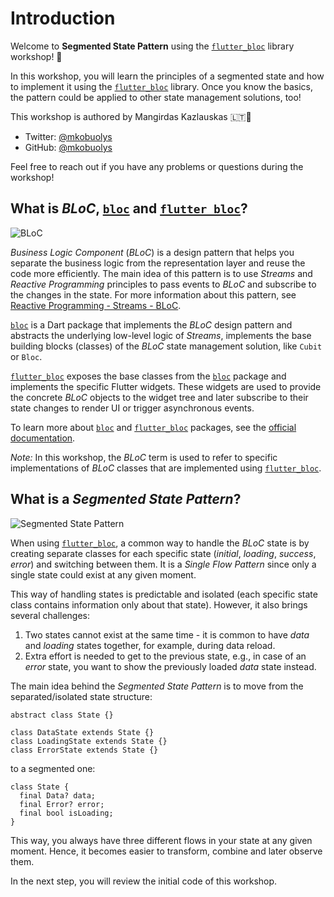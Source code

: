 # Introduction

Welcome to **Segmented State Pattern** using the [`flutter_bloc`](https://pub.dev/packages/flutter_bloc) library workshop! 👋

In this workshop, you will learn the principles of a segmented state and how to implement it using the [`flutter_bloc`](https://pub.dev/packages/flutter_bloc) library. Once you know the basics, the pattern could be applied to other state management solutions, too!

This workshop is authored by Mangirdas Kazlauskas 🇱🇹💙

- Twitter: [@mkobuolys](https://twitter.com/mkobuolys)
- GitHub: [@mkobuolys](https://github.com/mkobuolys)

Feel free to reach out if you have any problems or questions during the workshop!

## What is _BLoC_, [`bloc`](https://pub.dev/packages/bloc) and [`flutter_bloc`](https://pub.dev/packages/flutter_bloc)?

![BLoC](https://dartpad-ws-segmented-state.web.app/images/bloc.png)

_Business Logic Component_ (_BLoC_) is a design pattern that helps you separate the business logic from the representation layer and reuse the code more efficiently. The main idea of this pattern is to use _Streams_ and _Reactive Programming_ principles to pass events to _BLoC_ and subscribe to the changes in the state. For more information about this pattern, see [Reactive Programming - Streams - BLoC](https://www.didierboelens.com/2018/08/reactive-programming-streams-bloc/).

[`bloc`](https://pub.dev/packages/bloc) is a Dart package that implements the _BLoC_ design pattern and abstracts the underlying low-level logic of _Streams_, implements the base building blocks (classes) of the _BLoC_ state management solution, like `Cubit` or `Bloc`.

[`flutter_bloc`](https://pub.dev/packages/flutter_bloc) exposes the base classes from the [`bloc`](https://pub.dev/packages/bloc) package and implements the specific Flutter widgets. These widgets are used to provide the concrete _BLoC_ objects to the widget tree and later subscribe to their state changes to render UI or trigger asynchronous events.

To learn more about [`bloc`](https://pub.dev/packages/bloc) and [`flutter_bloc`](https://pub.dev/packages/flutter_bloc) packages, see the [official documentation](https://bloclibrary.dev).

_Note:_ In this workshop, the _BLoC_ term is used to refer to specific implementations of _BLoC_ classes that are implemented using [`flutter_bloc`](https://pub.dev/packages/flutter_bloc).

## What is a _Segmented State Pattern_?

![Segmented State Pattern](https://dartpad-ws-segmented-state.web.app/images/segmented_state_pattern.png)

When using [`flutter_bloc`](https://pub.dev/packages/flutter_bloc), a common way to handle the _BLoC_ state is by creating separate classes for each specific state (_initial_, _loading_, _success_, _error_) and switching between them. It is a _Single Flow Pattern_ since only a single state could exist at any given moment.

This way of handling states is predictable and isolated (each specific state class contains information only about that state). However, it also brings several challenges:

1. Two states cannot exist at the same time - it is common to have _data_ and _loading_ states together, for example, during data reload.
2. Extra effort is needed to get to the previous state, e.g., in case of an _error_ state, you want to show the previously loaded _data_ state instead.

The main idea behind the _Segmented State Pattern_ is to move from the separated/isolated state structure:

```
abstract class State {}

class DataState extends State {}
class LoadingState extends State {}
class ErrorState extends State {}
```

to a segmented one:

```
class State {
  final Data? data;
  final Error? error;
  final bool isLoading;
}
```

This way, you always have three different flows in your state at any given moment. Hence, it becomes easier to transform, combine and later observe them.

In the next step, you will review the initial code of this workshop.
